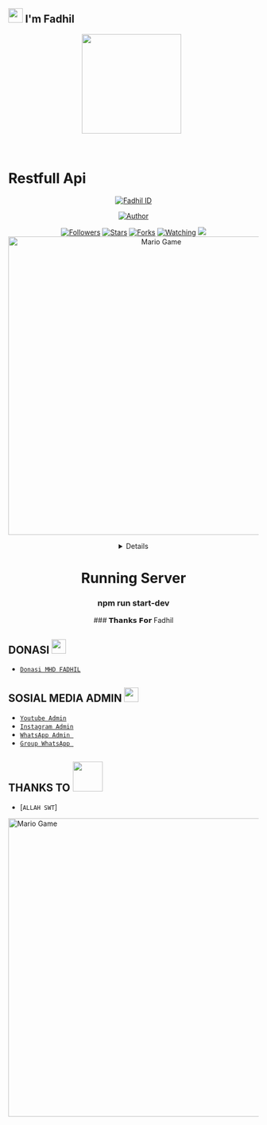 ## <img src="https://github.com/Mfadhil33/Nodejs1/Hi.gif" width="29px"> I'm Fadhil
<p align="center">
<p align='center'><a href="https://instagram.com/mhd_fadhil112_"><img height="200" src="https://avatars.githubusercontent.com/u/74324843?v=4=true"></a>&nbsp;&nbsp;</p>
</p>
<br>

<h1>Restfull Api</h1>


<p align="center">
<a href="#"><img title="Fadhil ID" src="https://img.shields.io/badge/MHD FADHIL-green?colorA=%23ff0000&colorB=%23017e40&style=for-the-badge"></a>
</p>
<p align="center">
<a href="https://github.com/mfadhil33"><img title="Author" src="https://img.shields.io/badge/AUTHOR-FADHIL-orange.svg?style=for-the-badge&logo=github"></a>
</p>
<p align="center">
<a href="https://github.com/mfadhil33/fadhilbot112/followers"><img title="Followers" src="https://img.shields.io/github/followers/mfadhil33?color=blue&style=flat-square"></a>
<a href="https://github.com/mfadhil33/fadhilbot112/stargazers/"><img title="Stars" src="https://img.shields.io/github/stars/mfadhil33/babybotcolor=red&style=flat-square"></a>
<a href="https://github.com/mfadhil33/fadhilbot112/network/members"><img title="Forks" src="https://img.shields.io/github/forks/mfadhil33/fadhilbot112?color=red&style=flat-square"></a>
<a href="https://github.com/mfadhil33/fadhilbot112/watchers"><img title="Watching" src="https://img.shields.io/github/watchers/mfadhil33/fadhilbot112?label=Watchers&color=blue&style=flat-square"></a>
<a href="https://hits.seeyoufarm.com"><img src="https://hits.seeyoufarm.com/api/count/incr/badge.svg?url=https%3A%2F%2Fgithub.com%2FRamlan404%2Fbabybot&count_bg=%2379C83D&title_bg=%23555555&icon=probot.svg&icon_color=%2300FF6D&title=hits&edge_flat=false"/></a>
<img src="https://github.com/TheDudeThatCode/TheDudeThatCode/blob/master/Assets/Developer.gif" alt="Mario Game" width="600" />
</p>

<div align="center">
<details>
 
</details>
 <h1>Running Server</h1>
 <h3>npm run start-dev</h3>
### 𝗧𝗵𝗮𝗻𝗸𝘀 𝗙𝗼𝗿 Fadhil




</div>





## DONASI <img src="https://github.com/TheDudeThatCode/TheDudeThatCode/blob/master/Assets/coin.gif" width="29px">
* [`Donasi MHD FADHIL`](https://saweria.co/mhdfadhilaryaputra)


## SOSIAL MEDIA ADMIN <img src="https://github.com/TheDudeThatCode/TheDudeThatCode/blob/master/Assets/powerup.gif" width="29px">

* [`Youtube Admin`](https://youtube.com/c/FadhilChannel21)
* [`Instagram Admin`](https://instagram.com/mhd_padhil112)
* [`WhatsApp Admin `](https://wa.me/+628877558686)
* [`Group WhatsApp `](https://chat.whatsapp.com/DcSr2e5hLMd7PkufBVym)
## THANKS TO <img src="https://github.com/TheDudeThatCode/TheDudeThatCode/blob/master/Assets/Handshake.gif" width="60px">

* [`ALLAH SWT`]
<img src="https://github.com/TheDudeThatCode/TheDudeThatCode/blob/master/Assets/Mario_Gameplay.gif" alt="Mario Game" width="600" />

